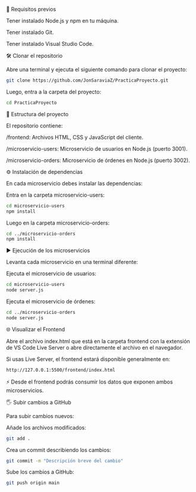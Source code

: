 🚀 Requisitos previos

Tener instalado Node.js y npm en tu máquina.

Tener instalado Git.

Tener instalado Visual Studio Code.

🛠️ Clonar el repositorio

Abre una terminal y ejecuta el siguiente comando para clonar el proyecto:

```bash
git clone https://github.com/JonSaraviaZ/PracticaProyecto.git
```
Luego, entra a la carpeta del proyecto:

```bash
cd PracticaProyecto
```


📂 Estructura del proyecto

El repositorio contiene:

/frontend: Archivos HTML, CSS y JavaScript del cliente.

/microservicio-users: Microservicio de usuarios en Node.js (puerto 3001).

/microservicio-orders: Microservicio de órdenes en Node.js (puerto 3002).

⚙️ Instalación de dependencias

En cada microservicio debes instalar las dependencias:

Entra en la carpeta microservicio-users:
```bash
cd microservicio-users
npm install
```


Luego en la carpeta microservicio-orders:
```bash
cd ../microservicio-orders
npm install
```


▶️ Ejecución de los microservicios

Levanta cada microservicio en una terminal diferente:

Ejecuta el microservicio de usuarios:

```bash
cd microservicio-users
node server.js
```


Ejecuta el microservicio de órdenes:

```bash
cd ../microservicio-orders
node server.js
```


🌐 Visualizar el Frontend

Abre el archivo index.html que está en la carpeta frontend con la extensión de VS Code Live Server o abre directamente el archivo en el navegador.

Si usas Live Server, el frontend estará disponible generalmente en:

```bash
http://127.0.0.1:5500/frontend/index.html
```


⚡ Desde el frontend podrás consumir los datos que exponen ambos microservicios.

🖐️ Subir cambios a GitHub

Para subir cambios nuevos:

Añade los archivos modificados:

```bash
git add .
```
Crea un commit describiendo los cambios:

```bash
git commit -m "Descripción breve del cambio"
```


Sube los cambios a GitHub:
```bash
git push origin main
```

